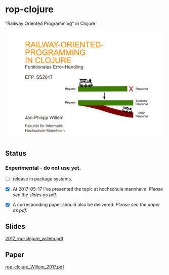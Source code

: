 # rop-clojure
"Railway Oriented Programming" in Clojure

![title-page rop](docs/assets/images/intro_rails.png?raw=true)

## Status
### Experimental - do not use yet.
- [ ] release in package systems.
- [x] At 2017-05-17 I've presented the topic at hochschule mannheim. *Please see the slides as pdf.*
- [x] A corresponding paper should also be delivered. *Please see the paper as pdf.*


## Slides
[2017_rop-clojure_willem.pdf](docs/slides/2017_rop-clojure_willem.pdf)

## Paper
[rop-clojure_Willem_2017.pdf](docs/paper/rop-clojure_Willem_2017.pdf)
